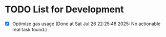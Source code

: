 # TODO List for Development

- [x] Optimize gas usage  (Done at Sat Jul 26 22:25:48 2025: No actionable real task found.)